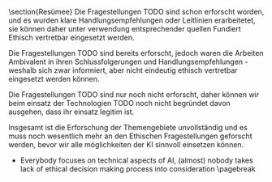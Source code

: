 \section{Resümee}
Die Fragestellungen TODO sind schon erforscht worden, und es wurden klare Handlungsempfehlungen oder Leitlinien erarbeitetet, sie können daher unter verwendung entsprechender quellen Fundiert Ethisch vertretbar eingesetzt werden.

Die Fragestellungen TODO sind bereits erforscht, jedoch waren die Arbeiten Ambivalent in ihren Schlussfolgerungen und Handlungsempfehlungen - weshalb sich zwar informiert, aber nicht eindeutig ethisch vertretbar eingesetzt werden können.

Die Fragestellungen TODO sind nur noch nicht erforscht, daher können wir beim einsatz der Technologien TODO noch nicht begründet davon ausgehen, dass ihr einsatz legitim ist.

Insgesamt ist die Erforschung der Themengebiete unvollständig und es muss noch wesentlich mehr an den Ethischen Fragestellungen geforscht werden, bevor wir alle möglichkeiten der KI sinnvoll einsetzen können.

- Everybody focuses on technical aspects of AI, (almost) nobody takes lack of ethical decision making process into consideration
\pagebreak

